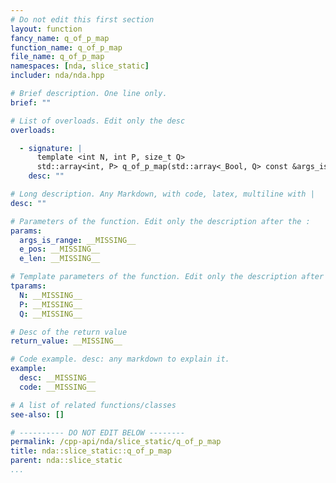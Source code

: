 ```yaml
---
# Do not edit this first section
layout: function
fancy_name: q_of_p_map
function_name: q_of_p_map
file_name: q_of_p_map
namespaces: [nda, slice_static]
includer: nda/nda.hpp

# Brief description. One line only.
brief: ""

# List of overloads. Edit only the desc
overloads:

  - signature: |
      template <int N, int P, size_t Q>
      std::array<int, P> q_of_p_map(std::array<_Bool, Q> const &args_is_range, int e_pos, int e_len)
    desc: ""

# Long description. Any Markdown, with code, latex, multiline with |
desc: ""

# Parameters of the function. Edit only the description after the :
params:
  args_is_range: __MISSING__
  e_pos: __MISSING__
  e_len: __MISSING__

# Template parameters of the function. Edit only the description after the :
tparams:
  N: __MISSING__
  P: __MISSING__
  Q: __MISSING__

# Desc of the return value
return_value: __MISSING__

# Code example. desc: any markdown to explain it.
example:
  desc: __MISSING__
  code: __MISSING__

# A list of related functions/classes
see-also: []

# ---------- DO NOT EDIT BELOW --------
permalink: /cpp-api/nda/slice_static/q_of_p_map
title: nda::slice_static::q_of_p_map
parent: nda::slice_static
...
```


